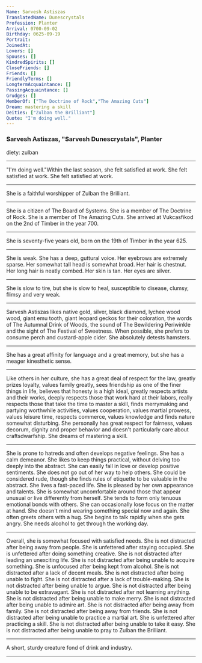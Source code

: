 ```yaml
---
Name: Sarvesh Astiszas
TranslatedName: Dunescrystals
Profession: Planter    
Arrival: 0700-09-02
Birthday: 0625-09-19
Portrait:
JoinedAt: 
Lovers: []
Spouses: []
KindredSpirits: []
CloseFriends: []
Friends: []
FriendlyTerms: []
LongtermAcquaintance: []
PassingAcquaintance: []
Grudges: []
MemberOf: ["The Doctrine of Rock","The Amazing Cuts"]
Dream: mastering a skill
Deities: ["Zulban the Brilliant"]
Quote: "I'm doing well."
---
```


### Sarvesh Astiszas, "Sarvesh Dunescrystals", Planter 

diety: zulban
 
***

"I'm doing well."Within the last season, she felt satisfied at work. She felt satisfied at work. She felt satisfied at work. 
***

She is a faithful worshipper of Zulban the Brilliant. 
***

She is a citizen of The Board of Systems. She is a member of The Doctrine of Rock. She is a member of The Amazing Cuts. She arrived at Vukcasfikod on the 2nd of Timber in the year 700. 
***

She is seventy-five years old, born on the 19th of Timber in the year 625. 
***

She is weak. She has a deep, guttural voice. Her eyebrows are extremely sparse. Her somewhat tall head is somewhat broad. Her hair is chestnut. Her long hair is neatly combed. Her skin is tan. Her eyes are silver. 
***

She is slow to tire, but she is slow to heal, susceptible to disease, clumsy, flimsy and very weak. 
***

Sarvesh Astiszas likes native gold, silver, black diamond, lychee wood wood, giant emu tooth, giant leopard geckos for their coloration, the words of The Autumnal Drink of Woods, the sound of The Bewildering Periwinkle and the sight of The Festival of Sweetness. When possible, she prefers to consume perch and custard-apple cider. She absolutely detests hamsters. 
***

She has a great affinity for language and a great memory, but she has a meager kinesthetic sense. 
***

Like others in her culture, she has a great deal of respect for the law, greatly prizes loyalty, values family greatly, sees friendship as one of the finer things in life, believes that honesty is a high ideal, greatly respects artists and their works, deeply respects those that work hard at their labors, really respects those that take the time to master a skill, finds merrymaking and partying worthwhile activities, values cooperation, values martial prowess, values leisure time, respects commerce, values knowledge and finds nature somewhat disturbing. She personally has great respect for fairness, values decorum, dignity and proper behavior and doesn't particularly care about craftsdwarfship. She dreams of mastering a skill. 
***

She is prone to hatreds and often develops negative feelings. She has a calm demeanor. She likes to keep things practical, without delving too deeply into the abstract. She can easily fall in love or develop positive sentiments. She does not go out of her way to help others. She could be considered rude, though she finds rules of etiquette to be valuable in the abstract. She lives a fast-paced life. She is pleased by her own appearance and talents. She is somewhat uncomfortable around those that appear unusual or live differently from herself. She tends to form only tenuous emotional bonds with others. She can occasionally lose focus on the matter at hand. She doesn't mind wearing something special now and again. She often greets others with a hug. She begins to talk rapidly when she gets angry. She needs alcohol to get through the working day. 
***

Overall, she is somewhat focused with satisfied needs. She is not distracted after being away from people. She is unfettered after staying occupied. She is unfettered after doing something creative. She is not distracted after leading an unexciting life. She is not distracted after being unable to acquire something. She is unfocused after being kept from alcohol. She is not distracted after a lack of decent meals. She is not distracted after being unable to fight. She is not distracted after a lack of trouble-making. She is not distracted after being unable to argue. She is not distracted after being unable to be extravagant. She is not distracted after not learning anything. She is not distracted after being unable to make merry. She is not distracted after being unable to admire art. She is not distracted after being away from family. She is not distracted after being away from friends. She is not distracted after being unable to practice a martial art. She is unfettered after practicing a skill. She is not distracted after being unable to take it easy. She is not distracted after being unable to pray to Zulban the Brilliant. 
***

A short, sturdy creature fond of drink and industry. 
***
